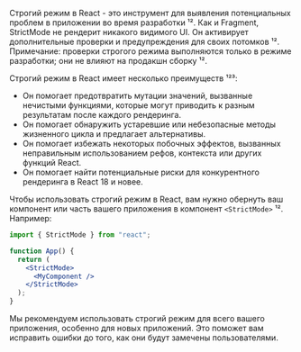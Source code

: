 Строгий режим в React - это инструмент для выявления потенциальных проблем в приложении во время разработки ¹². Как и Fragment, StrictMode не рендерит никакого видимого UI. Он активирует дополнительные проверки и предупреждения для своих потомков ¹². Примечание: проверки строгого режима выполняются только в режиме разработки; они не влияют на продакшн сборку ¹².

Строгий режим в React имеет несколько преимуществ ¹²³:

- Он помогает предотвратить мутации значений, вызванные нечистыми функциями, которые могут приводить к разным результатам после каждого рендеринга.
- Он помогает обнаружить устаревшие или небезопасные методы жизненного цикла и предлагает альтернативы.
- Он помогает избежать некоторых побочных эффектов, вызванных неправильным использованием рефов, контекста или других функций React.
- Он помогает найти потенциальные риски для конкурентного рендеринга в React 18 и новее.

Чтобы использовать строгий режим в React, вам нужно обернуть ваш компонент или часть вашего приложения в компонент `<StrictMode>` ¹². Например:

```jsx
import { StrictMode } from "react";

function App() {
  return (
    <StrictMode>
      <MyComponent />
    </StrictMode>
  );
}
```

Мы рекомендуем использовать строгий режим для всего вашего приложения, особенно для новых приложений. Это поможет вам исправить ошибки до того, как они будут замечены пользователями.

